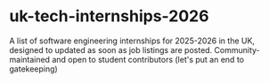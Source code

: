 # uk-tech-internships-2026
A list of software engineering internships for 2025-2026 in the UK, designed to updated as soon as job listings are posted. Community-maintained and open to student contributors (let's put an end to gatekeeping)
